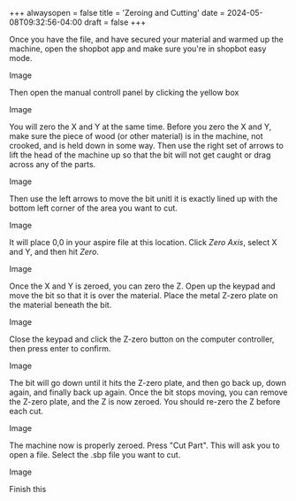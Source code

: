+++
alwaysopen = false
title = 'Zeroing and Cutting'
date = 2024-05-08T09:32:56-04:00
draft = false
+++

Once you have the file, and have secured your material and warmed up the machine, open the shopbot app and make sure you're in shopbot easy mode. 

Image

Then open the manual controll panel by clicking the yellow box

Image

You will zero the X and Y at the same time. Before you zero the X and Y, make sure the piece of wood (or other material) is in the machine, not crooked, and is held down in some way. Then use the right set of arrows to lift the head of the machine up so that the bit will not get caught or drag across any of the parts. 

Image

Then use the left arrows to move the bit unitl it is exactly lined up with the bottom left corner of the area you want to cut. 

Image 

It will place 0,0 in your aspire file at this location. Click *Zero Axis*, select X and Y, and then hit *Zero*.

Image

Once the X and Y is zeroed, you can zero the Z. Open up the keypad and move the bit so that it is over the material. Place the metal Z-zero plate on the material beneath the bit. 

Image

Close the keypad and click the Z-zero button on the computer controller, then press enter to confirm. 

Image 

The bit will go down until it hits the Z-zero plate, and then go back up, down again, and finally back up again. Once the bit stops moving, you can remove the Z-zero plate, and the Z is now zeroed. You should re-zero the Z before each cut.

Image


The machine now is properly zeroed. Press "Cut Part". This will ask you to open a file. Select the .sbp file you want to cut.

Image

Finish this
